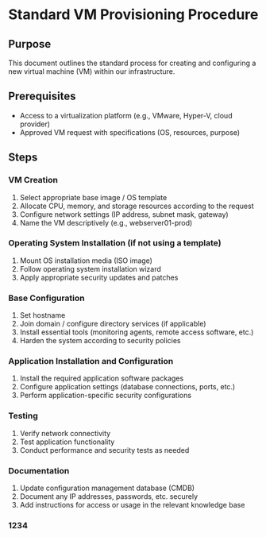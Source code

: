 # Standard VM Provisioning Procedure

## Purpose
This document outlines the standard process for creating and configuring a new virtual machine (VM) within our infrastructure.

## Prerequisites
- Access to a virtualization platform (e.g., VMware, Hyper-V, cloud provider)
- Approved VM request with specifications (OS, resources, purpose)

## Steps

### VM Creation
1. Select appropriate base image / OS template
2. Allocate CPU, memory, and storage resources according to the request
3. Configure network settings (IP address, subnet mask, gateway)
4. Name the VM descriptively (e.g., webserver01-prod)

### Operating System Installation (if not using a template)
1. Mount OS installation media (ISO image)
2. Follow operating system installation wizard
3. Apply appropriate security updates and patches

### Base Configuration
1. Set hostname
2. Join domain / configure directory services (if applicable)
3. Install essential tools (monitoring agents, remote access software, etc.)
4. Harden the system according to security policies

### Application Installation and Configuration
1. Install the required application software packages
2. Configure application settings (database connections, ports, etc.)
3. Perform application-specific security configurations

### Testing
1. Verify network connectivity
2. Test application functionality
3. Conduct performance and security tests as needed

### Documentation
1. Update configuration management database (CMDB)
2. Document any IP addresses, passwords, etc. securely
3. Add instructions for access or usage in the relevant knowledge base

### 1234
